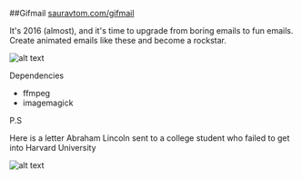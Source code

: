 ##Gifmail
[sauravtom.com/gifmail](http://sauravtom.com/gifmail/)

It's 2016 (almost), and it's time to upgrade from boring emails to fun emails. Create animated emails like these and become a rockstar.

![alt text](http://sauravtom.com/static/img/gifmail.gif)

Dependencies
+ ffmpeg
+ imagemagick

P.S

Here is a letter Abraham Lincoln sent to a college student who failed to get into Harvard University

![alt text](https://raw.githubusercontent.com/sauravtom/gifmail/master/r2.gif)
